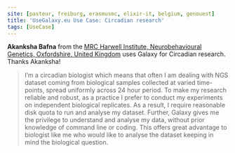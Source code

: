 ```yaml
---
site: [pasteur, freiburg, erasmusmc, elixir-it, belgium, genouest]
title: 'UseGalaxy.eu Use Case: Circadian research'
tags: [UseCase]
---
```


__Akanksha Bafna__ from the [MRC Harwell Institute, Neurobehavioural Genetics, Oxfordshire, United Kingdom](https://www.har.mrc.ac.uk/) uses Galaxy for Circadian research. Thanks Akanksha!


> I’m a circadian biologist which means that often I am dealing with NGS dataset coming from biological samples collected at varied time-points, spread  uniformly across 24 hour period. To make my research reliable and robust, as a practice I prefer to conduct my experiments on independent biological replicates. As a result, I require reasonable disk quota to run and analyse my dataset. Further, Galaxy gives me the privilege to understand and analyse my data, without prior knowledge of command line or coding. This offers great advantage to biologist like me who would like to analyse the dataset keeping in mind the biological question.
